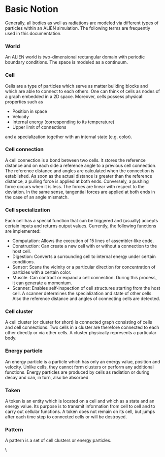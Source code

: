 # Basic Notion

Generally, all bodies as well as radiations are modeled via different types of particles within an ALIEN simulation. The following terms are frequently used in this documentation.

### World

An ALIEN world is two-dimensional rectangular domain with periodic boundary conditions. The space is modeled as a continuum.

### Cell

Cells are a type of particles which serve as matter building blocks and which are able to connect to each others. One can think of cells as nodes of a graph embedded in a 2D space. Moreover, cells possess physical properties such as

* Position in space
* Velocity
* Internal energy (corresponding to its temperature)
* Upper limit of connections

and a specialization together with an internal state (e.g. color).

### Cell connection

A cell connection is a bond between two cells. It stores the reference distance and on each side a reference angle to a previous cell connection. The reference distance and angles are calculated when the connection is established. As soon as the actual distance is greater than the reference distance, a pulling force is applied at both ends. Conversely, a pushing force occurs when it is less. The forces are linear with respect to the deviation. In the same sense, tangential forces are applied at both ends in the case of an angle mismatch.

### Cell specialization

Each cell has a special function that can be triggered and (usually) accepts certain inputs and returns output values. Currently, the following functions are implemented:

* Computation: Allows the execution of 15 lines of assembler-like code.
* Construction: Can create a new cell with or without a connection to the host cell.
* Digestion: Converts a surrounding cell to internal energy under certain conditions.
* Sensor: Scans the vicinity or a particular direction for concentration of particles with a certain color.
* Muscle: Can contract or expand a cell connection. During this process, it can generate a momentum.
* Scanner: Enables self-inspection of cell structures starting from the host cell. A scanner determines the specialization and state of other cells. Also the reference distance and angles of connecting cells are detected.

### Cell cluster

A cell cluster (or cluster for short) is connected graph consisting of cells and cell connections. Two cells in a cluster are therefore connected to each other directly or via other cells. A cluster physically represents a particular body.

### Energy particle

An energy particle is a particle which has only an energy value, position and velocity. Unlike cells, they cannot form clusters or perform any additional functions. Energy particles are produced by cells as radiation or during decay and can, in turn, also be absorbed.

### Token

A token is an entity which is located on a cell and which as a state and an energy value. Its purpose is to transmit information from cell to cell and to carry out cellular functions. A token does not remain on its cell, but jumps after each time step to connected cells or will be destroyed.

### Pattern

A pattern is a set of cell clusters or energy particles.

\



